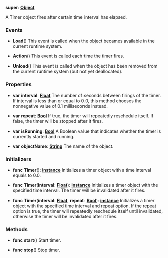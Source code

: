 **super**: **[Object](Object.md)**

A Timer object fires after certain time interval has elapsed.

### Events

* **Load**()
This event is called when the object becames available in the current runtime system.

* **Action**()
This event is called each time the timer fires.

* **Unload**()
This event is called when the object has been removed from the current runtime system (but not yet deallocated).



### Properties

* **var** **interval**: **[Float](../gravity/types.md)**
The number of seconds between firings of the timer. If interval is less than or equal to 0.0, this method chooses the nonnegative value of 0.1 milliseconds instead.

* **var** **repeat**: **[Bool](../gravity/types.md)**
If true, the timer will repeatedly reschedule itself. If false, the timer will be stopped after it fires.

* **var** **isRunning**: **[Bool](../gravity/types.md)**
A Boolean value that indicates whether the timer is currently started and running.

* **var** **objectName**: **[String](../gravity/types.md)**
The name of the object.



### Initializers

* **func** **Timer**(): <strong>[instance](#)</strong> 
Initializes a timer object with a time interval equals to 0.0.

* **func** **Timer**(**interval**: **[Float](../gravity/types.md)**): <strong>[instance](#)</strong> 
Initializes a timer object with the specified time interval. The timer will be invalidated after it fires.

* **func** **Timer**(**interval**: **[Float](../gravity/types.md)**, **repeat**: **[Bool](../gravity/types.md)**): <strong>[instance](#)</strong> 
Initializes a timer object with the specified time interval and repeat option. If the repeat option is true, the timer will repeatedly reschedule itself until invalidated, otherwise the timer will be invalidated after it fires.



### Methods

* **func** **start**()
Start timer.

* **func** **stop**()
Stop timer.





